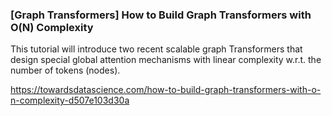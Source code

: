 ### [Graph Transformers] How to Build Graph Transformers with O(N) Complexity

This tutorial will introduce two recent scalable graph Transformers that design special global attention mechanisms with linear complexity w.r.t. the number of tokens (nodes).

https://towardsdatascience.com/how-to-build-graph-transformers-with-o-n-complexity-d507e103d30a

